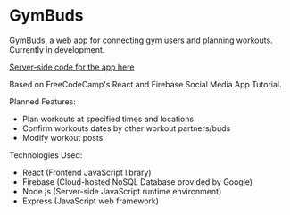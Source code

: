 # GymBuds

GymBuds, a web app for connecting gym users and planning workouts. Currently in development.

[Server-side code for the app here](https://github.com/cjrcodes/GymBuds-App)

Based on FreeCodeCamp's React and Firebase Social Media App Tutorial.

Planned Features:
- Plan workouts at specified times and locations
- Confirm workouts dates by other workout partners/buds
- Modify workout posts

Technologies Used:
- React (Frontend JavaScript library)
- Firebase (Cloud-hosted NoSQL Database provided by Google)
- Node.js (Server-side JavaScript runtime environment)
- Express (JavaScript web framework)
